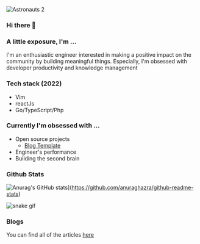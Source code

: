 ![Astronauts 2](https://user-images.githubusercontent.com/92326584/202029508-1366f7a9-5194-4122-a4f0-02c45f9206b7.jpeg)

### Hi there 👋
### A little exposure, I'm ...
I'm an enthusiastic engineer interested in making a positive impact on the community by building meaningful things. 
Especially, I'm obsessed with developer productivity and knowledge management

### Tech stack (2022)
- Vim
- reactJs
- Go/TypeScript/Php

### Currently I'm obsessed with ... 
- Open source projects
  - [Blog Template](https://github.com/bitethecode/blog-template)
- Engineer's performance
- Building the second brain 

### Github Stats
![Anurag's GitHub stats](https://github-readme-stats.vercel.app/api?username=bitethecode&count_private=true&showing_icons=true&hide=contribs)](https://github.com/anuraghazra/github-readme-stats)

<!-- ### Wakatime -->
<!--START_SECTION:waka-->
<!--END_SECTION:waka-->

![snake gif](https://github.com/bitethecode/bitethecode/blob/output/github-contribution-grid-snake.gif)

### Blogs
You can find all of the articles [here](https://bitethecode.netlify.app)
